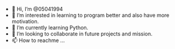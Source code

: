 - 👋 Hi, I’m @05041994
- 👀 I’m interested in learning to program better and also have more motivation.
- 🌱 I’m currently learning Python.
- 💞️ I’m looking to collaborate in future projects and mission.
- 📫 How to  reachme ...

<!---
05041994/05041994 is a ✨ special ✨ repository because its `README.md` (this file) appears on your GitHub profile.
You can click the Preview link to take a look at your changes.
--->
